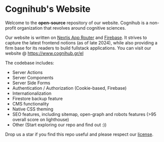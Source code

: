 # Cognihub's Website

Welcome to the <b>open-source</b> repository of our website. Cognihub is a non-profit organization that revolves around cognitive sciences.

Our website is written on [Nextjs App Router](https://nextjs.org/docs/app) and [Firebase](https://firebase.google.com/). It strives to capture the latest frontend notions (as of late 2024), while also providing a firm base for its readers to build fullstack applications. You can visit our website @ https://www.cognihub.gr/el

The codebase includes:

- Server Actions 
- Server Components
- Server Side Forms
- Authentication / Authorization (Cookie-based, Firebase)
- Internationalization
- Firestore backup feature
- CMS functionality
- Native CSS theming
- SEO features, including sitemap, open-graph and robots features (>95 overall score on lighthouse)
- Other (Start exploring our repo and find out :))

Drop us a star if you find this repo useful and please respect our [license](./LICENSE.md).
